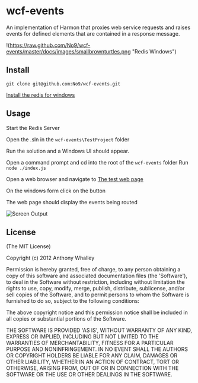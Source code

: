 # wcf-events

An implementation of Harmon that proxies web service requests and raises events for defined elements that are contained in a response message.

!(https://raw.github.com/No9/wcf-events/master/docs/images/smallbrownturtles.png "Redis Windows")

## Install
```
git clone git@github.com:No9/wcf-events.git 
```
[Install the redis for windows](https://github.com/MSOpenTech/Redis "Redis Windows")

## Usage

Start the Redis Server

Open the .sln in the ```wcf-events\TestProject``` folder

Run the solution and a Windows UI should appear.

Open a command prompt and cd into the root of the ```wcf-events``` folder
Run ```node ./index.js``` 

Open a web browser and navigate to [The test web page](http://localhost:10001/WebPage1.aspx)

On the windows form click on the button

The web page should display the events being routed


![Screen Output](https://raw.github.com/No9/wcf-events/master/docs/images/output.png)

## License

(The MIT License)

Copyright (c) 2012 Anthony Whalley

Permission is hereby granted, free of charge, to any person obtaining a copy of this software and associated documentation files (the 'Software'), to deal in the Software without restriction, including without limitation the rights to use, copy, modify, merge, publish, distribute, sublicense, and/or sell copies of the Software, and to permit persons to whom the Software is furnished to do so, subject to the following conditions:

The above copyright notice and this permission notice shall be included in all copies or substantial portions of the Software.

THE SOFTWARE IS PROVIDED 'AS IS', WITHOUT WARRANTY OF ANY KIND, EXPRESS OR IMPLIED, INCLUDING BUT NOT LIMITED TO THE WARRANTIES OF MERCHANTABILITY, FITNESS FOR A PARTICULAR PURPOSE AND NONINFRINGEMENT. IN NO EVENT SHALL THE AUTHORS OR COPYRIGHT HOLDERS BE LIABLE FOR ANY CLAIM, DAMAGES OR OTHER LIABILITY, WHETHER IN AN ACTION OF CONTRACT, TORT OR OTHERWISE, ARISING FROM, OUT OF OR IN CONNECTION WITH THE SOFTWARE OR THE USE OR OTHER DEALINGS IN THE SOFTWARE.

